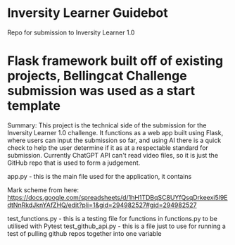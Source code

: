 # Inversity Learner Guidebot
 Repo for submission to Inversity Learner 1.0

# Flask framework built off of existing projects, Bellingcat Challenge submission was used as a start template

Summary: This project is the technical side of the submission for the Inversity Learner 1.0 challenge. It functions as a web app built using Flask, where users can input the submission so far, and using AI there is a quick check to help the user determine if it as at a respectable standard for submission. Currently ChatGPT API can't read video files, so it is just the GitHub repo that is used to form a judgement.

app.py - this is the main file used for the application, it contains 




Mark scheme from here: https://docs.google.com/spreadsheets/d/1hH1TDBqSC8UYfQsqDrkeexi5l9EdtNnRkdJknYAfZHQ/edit?pli=1&gid=294982527#gid=294982527




test_functions.py - this is a testing file for functions in functions.py to be utilised with Pytest
test_github_api.py - this is a file just to use for running a test of pulling github repos together into one variable